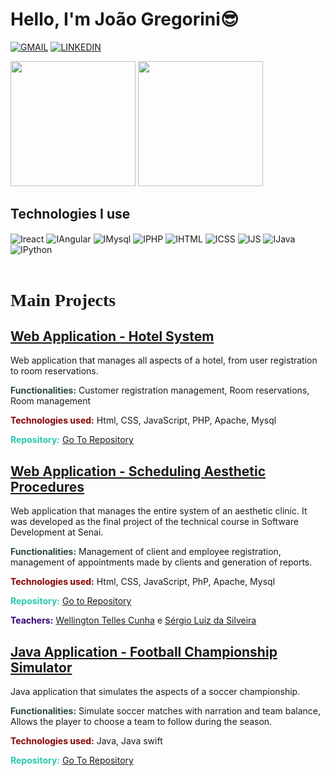 ### <h1>Hello, I'm João Gregorini😎</h1>

[![GMAIL](https://img.shields.io/badge/Gmail-D14836?style=for-the-badge&logo=gmail&logoColor=white)](mailto:joaovitorgregorini@gmail.com)
[![LINKEDIN](https://img.shields.io/badge/LinkedIn-0077B5?style=for-the-badge&logo=linkedin&logoColor=white)](https://www.linkedin.com/in/joão-gregorini-72852717b/)

<picture >
<source height=200px
  srcset="https://github-readme-stats.vercel.app/api?username=jvg21&show_icons=true&theme=dark&rank_icon=github&count_private"
  media="(prefers-color-scheme: dark)"
/>
<source height=200px
  srcset="https://github-readme-stats.vercel.app/api?username=jvg21&show_icons=true&rank_icon=github&count_private"
  media="(prefers-color-scheme: light), (prefers-color-scheme: no-preference)"
/>
<img height=200px src="https://github-readme-stats.vercel.app/api?username=jvg21&show_icons=true&rank_icon=github&count_private" />
</picture>
<picture>
<source height=200px
  srcset="https://github-readme-stats.vercel.app/api/top-langs/?username=jvg21&layout=donut&theme=dark"
  media="(prefers-color-scheme: dark)"
/>
<source height=200px
  srcset="https://github-readme-stats.vercel.app/api/top-langs/?username=jvg21&layout=donut"
  media="(prefers-color-scheme: light), (prefers-color-scheme: no-preference)"
/>
<img height=200px src="https://github-readme-stats.vercel.app/api/top-langs/?username=jvg21&layout=donut" />
</picture>
<h2>Technologies I use</h2>
<div style="display: inline_block">
  <img align="center" alt="Ireact"  src="https://img.shields.io/badge/React-20232A?style=for-the-badge&logo=react&logoColor=61DAFB">
  <img align="center" alt="IAngular"  src="https://img.shields.io/badge/Angular-DD0031?style=for-the-badge&logo=Angular&logoColor=white">
  <img align="center" alt="IMysql"  src="https://img.shields.io/badge/MySQL-ffa500?style=for-the-badge&logo=mysql&logoColor=black">
  <img align="center" alt="IPHP" src="https://img.shields.io/badge/PHP-777BB4?style=for-the-badge&logo=php&logoColor=white">
  <img align="center" alt="IHTML" src="https://img.shields.io/badge/HTML5-E34F26?style=for-the-badge&logo=html5&logoColor=white">
  <img align="center" alt="ICSS"  src="https://img.shields.io/badge/CSS3-1572B6?style=for-the-badge&logo=css3&logoColor=white">
  <img align="center" alt="IJS"  src="https://img.shields.io/badge/JavaScript-F7DF1E?style=for-the-badge&logo=javascript&logoColor=black">
  <img align="center" alt="IJava"  src="https://img.shields.io/badge/Java-ED8B00?style=for-the-badge&logo=openjdk&logoColor=white">
  <img align="center" alt="IPython"  src="https://img.shields.io/badge/Python-14354C?style=for-the-badge&logo=python&logoColor=white">
</div>
<br/>
<h1 style="font-family:	Times New Roman;"><strong>Main Projects</strong></h1>

<h2 style="text-decoration: underline">Web Application - Hotel System</h2>
<p>Web application that manages all aspects of a hotel, from user registration to room reservations.</p>
<p><b style="color:#2a4641">Functionalities:</b> Customer registration management, Room reservations, Room management</p>
<p><b style="color:#860202">Technologies used:</b> Html, CSS, JavaScript, PHP, Apache, Mysql</p>

<p><b style="color:#2AC8AE">Repository:</b> <a href="https://github.com/jvg21/Projeto_XpCriativa">Go To Repository</a></p>

<h2 style="text-decoration: underline">Web Application - Scheduling Aesthetic Procedures</h2>
<p>Web application that manages the entire system of an aesthetic clinic. It was developed as the final project of the technical course in Software Development at Senai.</p>
<p><b style="color:#2a4641">Functionalities:</b> Management of client and employee registration, management of appointments made by clients and generation of reports.</p>
<p><b style="color:#860202">Technologies used:</b> Html, CSS, JavaScript, PhP, Apache, Mysql</p>

<p><b style="color:#2AC8AE">Repository:</b> <a href="https://github.com/jvg21/SA_Senai">Go to Repository</a></p>
<p><b style="color:#330077">Teachers:</b> 
<a href="https://www.linkedin.com/in/wellington-telles-cunha-76103b18/">Wellington Telles Cunha</a> e 
<a href="https://www.linkedin.com/in/sergio-luiz-da-silveira-82848a121/">Sérgio Luiz da Silveira</a></p>

<h2 style="text-decoration: underline">Java Application - Football Championship Simulator</h2>
<p>Java application that simulates the aspects of a soccer championship.</p>
<p><b style="color:#2a4641">Functionalities:</b> Simulate soccer matches with narration and team balance, Allows the player to choose a team to follow during the season.</p>
<p><b style="color:#860202">Technologies used:</b> Java, Java swift</p>

<p><b style="color:#2AC8AE">Repository:</b> <a href="https://github.com/GuilhermeTEREZIN/TEREZINNZINZIN">Go To Repository</a></p>

